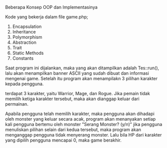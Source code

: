 Beberapa Konsep OOP dan Implementasinya

Kode yang bekerja dalam file game.php;
1. Encapsulation
2. Inheritance
3. Polymorphism
4. Abstraction
5. Trait
6. Static Methods
7. Constants

Saat program ini dijalankan, maka yang akan ditampilkan adalah Tes::run(), lalu akan menampilkan banner ASCII yang sudah dibuat dan informasi mengenai game. Setelah itu program akan menampilakn 3 pilihan karakter kepada pengguna.

terdapat 3 karakter, yaitu Warrior, Mage, dan Rogue. Jika pemain tidak memilih ketiga karakter tersebut, maka akan dianggap keluar dari permainan.

Apabila pengguna telah memilih karakter, maka pengguna akan dihadapi oleh monster yang keluar secara acak, program akan menanyakan setiap kali pengguna bertemu oleh monster "Serang Monster? (y/n)" jika pengguna menuliskan pilihan selain dari kedua tersebut, maka program akan menganggap pengguna tidak menyerang monster. Lalu bila HP dari karakter yang dipilih pengguna mencapai 0, maka game berakhir.
